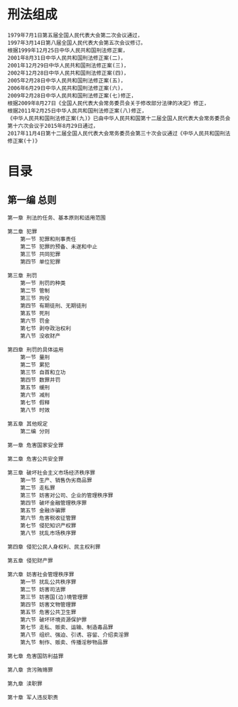 # 刑法组成
  
    1979年7月1日第五届全国人民代表大会第二次会议通过，
    1997年3月14日第八届全国人民代表大会第五次会议修订。
    根据1999年12月25日中华人民共和国刑法修正案，
    2001年8月31日中华人民共和国刑法修正案(二)，
    2001年12月29日中华人民共和国刑法修正案(三)，
    2002年12月28日中华人民共和国刑法修正案(四)，
    2005年2月28日中华人民共和国刑法修正案(五)，
    2006年6月29日中华人民共和国刑法修正案(六)，
    2009年2月28日中华人民共和国刑法修正案(七)修正，
    根据2009年8月27日《全国人民代表大会常务委员会关于修改部分法律的决定》修正，
    根据2011年2月25日中华人民共和国刑法修正案(八)修正，
    《中华人民共和国刑法修正案(九)》已由中华人民共和国第十二届全国人民代表大会常务委员会第十六次会议于2015年8月29日通过，
    2017年11月4日第十二届全国人民代表大会常务委员会第三十次会议通过《中华人民共和国刑法修正案(十)》



# 目录

## 第一编 总则
    
    第一章 刑法的任务、基本原则和适用范围
    
    第二章 犯罪
        第一节 犯罪和刑事责任
        第二节 犯罪的预备、未遂和中止
        第三节 共同犯罪
        第四节 单位犯罪
        
    第三章 刑罚
        第一节 刑罚的种类
        第二节 管制
        第三节 拘役
        第四节 有期徒刑、无期徒刑
        第五节 死刑
        第六节 罚金
        第七节 剥夺政治权利
        第八节 没收财产
        
    第四章 刑罚的具体运用
        第一节 量刑
        第二节 累犯
        第三节 自首和立功
        第四节 数罪并罚
        第五节 缓刑
        第六节 减刑
        第七节 假释
        第八节 时效
        
    第五章 其他规定
        第二编 分则
        
    第一章 危害国家安全罪
    
    第二章 危害公共安全罪
    
    第三章 破坏社会主义市场经济秩序罪
        第一节 生产、销售伪劣商品罪
        第二节 走私罪
        第三节 妨害对公司、企业的管理秩序罪
        第四节 破坏金融管理秩序罪
        第五节 金融诈骗罪
        第六节 危害税收征管罪
        第七节 侵犯知识产权罪
        第八节 扰乱市场秩序罪
        
    第四章 侵犯公民人身权利、民主权利罪
    
    第五章 侵犯财产罪
    
    第六章 妨害社会管理秩序罪
        第一节 扰乱公共秩序罪
        第二节 妨害司法罪
        第三节 妨害国(边)境管理罪
        第四节 妨害文物管理罪
        第五节 危害公共卫生罪
        第六节 破坏环境资源保护罪
        第七节 走私、贩卖、运输、制造毒品罪
        第八节 组织、强迫、引诱、容留、介绍卖淫罪
        第九节 制作、贩卖、传播淫秽物品罪
        
    第七章 危害国防利益罪
    
    第八章 贪污贿赂罪
    
    第九章 渎职罪
    
    第十章 军人违反职责